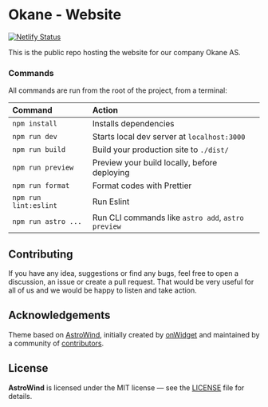 # Okane - Website

[![Netlify Status](https://api.netlify.com/api/v1/badges/9f9efd76-3f67-4cf4-abab-ff85944cff3d/deploy-status)](https://app.netlify.com/sites/incomparable-stroopwafel-4c5d4d/deploys)

This is the public repo hosting the website for our company Okane AS.

<!-- TODO: Add link to website and subpage that showcases what services we can offer -->

### Commands

All commands are run from the root of the project, from a terminal:

| Command               | Action                                             |
| :-------------------- | :------------------------------------------------- |
| `npm install`         | Installs dependencies                              |
| `npm run dev`         | Starts local dev server at `localhost:3000`        |
| `npm run build`       | Build your production site to `./dist/`            |
| `npm run preview`     | Preview your build locally, before deploying       |
| `npm run format`      | Format codes with Prettier                         |
| `npm run lint:eslint` | Run Eslint                                         |
| `npm run astro ...`   | Run CLI commands like `astro add`, `astro preview` |

## Contributing

If you have any idea, suggestions or find any bugs, feel free to open a discussion, an issue or create a pull request.
That would be very useful for all of us and we would be happy to listen and take action.

## Acknowledgements

Theme based on [AstroWind](https://github.com/onwidget/astrowind), initially created by [onWidget](https://onwidget.com) and maintained by a community of [contributors](https://github.com/onwidget/astrowind/graphs/contributors).

## License

**AstroWind** is licensed under the MIT license — see the [LICENSE](./LICENSE.md) file for details.
